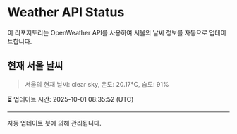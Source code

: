
# Weather API Status

이 리포지토리는 OpenWeather API를 사용하여 서울의 날씨 정보를 자동으로 업데이트합니다.

## 현재 서울 날씨
> 서울의 현재 날씨: clear sky, 온도: 20.17°C, 습도: 91%

⏳ 업데이트 시간: 2025-10-01 08:35:52 (UTC)

---
자동 업데이트 봇에 의해 관리됩니다.

